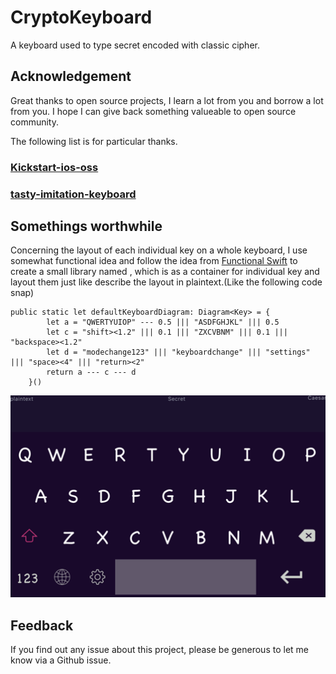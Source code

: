 # CryptoKeyboard
A keyboard used to type secret encoded with classic cipher.

## Acknowledgement
Great thanks to open source projects, I learn a lot from you and borrow a lot from you. 
I hope I can give back something valueable to open source community.

The following list is for particular thanks.

### [Kickstart-ios-oss](https://github.com/kickstarter/ios-oss)
### [tasty-imitation-keyboard](https://github.com/archagon/tasty-imitation-keyboard)

## Somethings worthwhile
Concerning the layout of each individual key on a whole keyboard, I use somewhat functional idea 
and follow the idea from [Functional Swift](https://www.objc.io/books/functional-swift/) to create
a small library named <Diagram>, which is as a container for individual key and layout them just
like describe the layout in plaintext.(Like the following code snap)

```
public static let defaultKeyboardDiagram: Diagram<Key> = {
        let a = "QWERTYUIOP" --- 0.5 ||| "ASDFGHJKL" ||| 0.5
        let c = "shift><1.2" ||| 0.1 ||| "ZXCVBNM" ||| 0.1 ||| "backspace><1.2"
        let d = "modechange123" ||| "keyboardchange" ||| "settings" ||| "space><4" ||| "return><2"
        return a --- c --- d
    }()
```

![CryptoKeyboard](DefaultKeyboard.png)


## Feedback
If you find out any issue about this project, please be generous to let me know via a Github issue.
